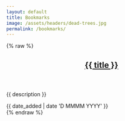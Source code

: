 ```yaml
---
layout: default
title: Bookmarks
image: /assets/headers/dead-trees.jpg
permalink: /bookmarks/
---
```


{% raw %}
<div class="cf frame hide" id="tempo-template">
    <article class="post" itemscope itemtype="http://schema.org/BlogPosting" role="article" data-template>
        <div class="article-item">
            <header class="post-header">
                <h2 class="post-title" itemprop="name">
                    <a href="{{ url }}" itemprop="url">{{ title }}</a>
                </h2>
            </header>
            <section class="post-excerpt" itemprop="description">
                <p>{{ description }}</p>
            </section>
            <div class="post-meta">
                <time datetime="{{ date_added | date 'D MMMM YYYY' }}">{{ date_added | date 'D MMMM YYYY' }}</time>
            </div>
        </div>
    </article>
</div>
{% endraw %}

<script src="{{ "/assets/js/tempo.js" | prepend: site.baseurl }}" defer></script>
<script src="{{ "/assets/js/links.js" | prepend: site.baseurl }}" defer></script>
